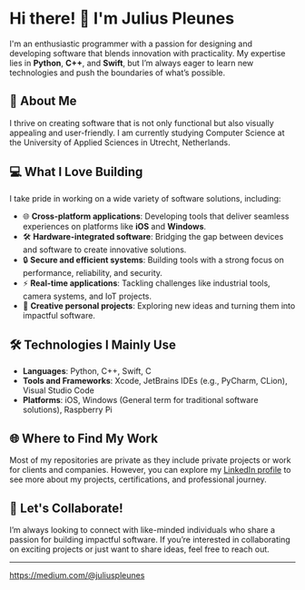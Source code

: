 # Hi there! 👋 I'm Julius Pleunes  

I'm an enthusiastic programmer with a passion for designing and developing software that blends innovation with practicality. My expertise lies in **Python**, **C++**, and **Swift**, but I’m always eager to learn new technologies and push the boundaries of what’s possible.  

## 🌟 About Me  
I thrive on creating software that is not only functional but also visually appealing and user-friendly. I am currently studying Computer Science at the University of Applied Sciences in Utrecht, Netherlands.

## 💻 What I Love Building  
I take pride in working on a wide variety of software solutions, including:  
- 🌐 **Cross-platform applications**: Developing tools that deliver seamless experiences on platforms like **iOS** and **Windows**.  
- 🛠️ **Hardware-integrated software**: Bridging the gap between devices and software to create innovative solutions.  
- 🔒 **Secure and efficient systems**: Building tools with a strong focus on performance, reliability, and security.  
- ⚡ **Real-time applications**: Tackling challenges like industrial tools, camera systems, and IoT projects.  
- 🌟 **Creative personal projects**: Exploring new ideas and turning them into impactful software.  

## 🛠️ Technologies I Mainly Use  
- **Languages**: Python, C++, Swift, C  
- **Tools and Frameworks**: Xcode, JetBrains IDEs (e.g., PyCharm, CLion), Visual Studio Code
- **Platforms**: iOS, Windows (General term for traditional software solutions), Raspberry Pi  

## 🌐 Where to Find My Work  
Most of my repositories are private as they include private projects or work for clients and companies. However, you can explore my [LinkedIn profile](https://www.linkedin.com/in/juliuspleunes) to see more about my projects, certifications, and professional journey.  

## 🚀 Let's Collaborate!  
I’m always looking to connect with like-minded individuals who share a passion for building impactful software. If you’re interested in collaborating on exciting projects or just want to share ideas, feel free to reach out.  

---
https://medium.com/@juliuspleunes


